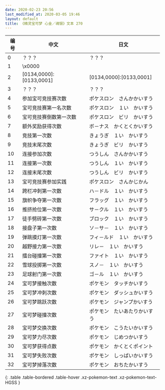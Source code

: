 ```yaml
---
date: 2020-02-23 20:56
last_modified_at: 2020-03-05 19:46
layout: default
title: 《精灵宝可梦 心金／魂银》文本 270
---
```

| 编号 | 中文 | 日文 |
| ---- | ---- | ---- |
| 0 | ？？？ | ？？？ |
| 1 | \x0000 |  |
| 2 | [0134,0000]:[0133,0001] | [0134,0000]:[0133,0001] |
| 3 | ？？？ | ？？？ |
| 4 | 参加宝可竞技赛次数 | ポケスロン　さんかかいすう |
| 5 | 宝可竞技赛第一名次数 | ポケスロン　１い　かいすう |
| 6 | 宝可竞技赛倒数第一次数 | ポケスロン　ビリ　かいすう |
| 7 | 额外奖励获得次数 | ボ－ナス　かくとくかいすう |
| 8 | 竞技第一次数 | きょうぎ　１い　かいすう |
| 9 | 竞技末尾次数 | きょうぎ　ビリ　かいすう |
| 10 | 连接参加次数 | つうしん　さんかかいすう |
| 11 | 连接第一次数 | つうしん　１い　かいすう |
| 12 | 连接末尾次数 | つうしん　ビリ　かいすう |
| 13 | 宝可竞技赛参加实践 | ポケスロン　さんかじかん |
| 14 | 跨栏冲刺第一次数 | ハ－ドル　１い　かいすう |
| 15 | 旗帜争夺第一次数 | フラッグ　１い　かいすう |
| 16 | 推挤抢位第一次数 | サ－クル　１い　かいすう |
| 17 | 徒手劈砖第一次数 | ブロック　１い　かいすう |
| 18 | 接盘子第一次数 | ソ－サ－　１い　かいすう |
| 19 | 弹跳摸灯第一次数 | フィ－ルド　１い　かいすう |
| 20 | 越野接力第一次数 | リレ－　１い　かいすう |
| 21 | 擂台碰撞第一次数 | ファイト　１い　かいすう |
| 22 | 雪球投掷第一次数 | スノ－　１い　かいすう |
| 23 | 足球射门第一次数 | ゴ－ル　１い　かいすう |
| 24 | 宝可梦接触次数 | ポケモン　タッチかいすう |
| 25 | 宝可梦冲刺次数 | ポケモン　ダッシュかいすう |
| 26 | 宝可梦跳跃次数 | ポケモン　ジャンプかいすう |
| 27 | 宝可梦碰撞次数 | ポケモン　たいあたりかいすう |
| 28 | 宝可梦交换次数 | ポケモン　こうたいかいすう |
| 29 | 宝可梦力尽次数 | ポケモン　じめつかいすう |
| 30 | 宝可梦获得点数 | ポケモン　かくとくポイント |
| 31 | 宝可梦失败次数 | ポケモン　しっぱいかいすう |
| 32 | 宝可梦掉落次数 | ポケモン　おちたかいすう |
{: .table .table-bordered .table-hover .xz-pokemon-text .xz-pokemon-text-HGSS }